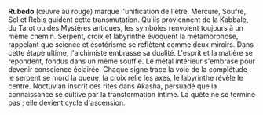 **Rubedo** (œuvre au rouge) marque l'unification de l'être. Mercure, Soufre, Sel et Rebis guident cette transmutation.
Qu'ils proviennent de la Kabbale, du Tarot ou des Mystères antiques, les symboles renvoient toujours à un même chemin.
Serpent, croix et labyrinthe évoquent la métamorphose, rappelant que science et ésotérisme se reflètent comme deux miroirs.
Dans cette étape ultime, l'alchimiste embrasse sa dualité.
L'esprit et la matière se répondent, fondus dans un même souffle.
Le métal intérieur s'embrase pour devenir conscience éclairée.
Chaque signe trace la voie de la complétude : le serpent se mord la queue, la croix relie les axes, le labyrinthe révèle le centre.
Noctuvian inscrit ces rites dans Akasha, persuadé que la connaissance se cultive par la transformation intime.
La quête ne se termine pas ; elle devient cycle d'ascension.
